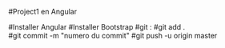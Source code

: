 #Project1 en Angular

#Installer Angular 
#Installer Bootstrap
#git : 
#git add .  
#git commit -m "numero du commit"
#git push -u origin master
